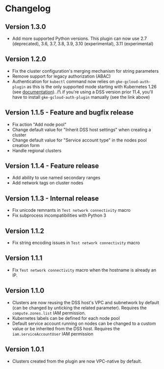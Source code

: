 # Changelog

## Version 1.3.0
- Add more supported Python versions. This plugin can now use 2.7 (deprecated), 3.6, 3.7, 3.8, 3.9, 3.10 (experimental), 3.11 (experimental)

## Version 1.2.0
- Fix the cluster configuration's merging mechanism for string parameters
- Remove support for legacy authorization (ABAC)
- Authentication for `kubectl` command now relies on `gke-gcloud-auth-plugin` as this is the only supported mode starting with Kubernetes 1.26 (see [documentation](https://cloud.google.com/blog/products/containers-kubernetes/kubectl-auth-changes-in-gke)). 
/!\ if you're using a DSS version prior 11.4, you'll have to install `gke-gcloud-auth-plugin` manually (see the link above)

##  Version 1.1.5 - Feature and bugfix release
- Fix action "Add node pool"
- Change default value for "Inherit DSS host settings" when creating a cluster
- Change default value for "Service account type" in the nodes pool creation form
- Handle regional clusters

## Version 1.1.4 - Feature release
- Add ability to use named secondary ranges
- Add network tags on cluster nodes

## Version 1.1.3 - Internal release
- Fix unicode remnants in `Test network connectivity` macro
- Fix subprocess incompatibilities with Python 3

## Version 1.1.2
- Fix string encoding issues in `Test network connectivity` macro

## Version 1.1.1
- Fix `Test network connectivity` macro when the hostname is already an IP.

## Version 1.1.0
- Clusters are now reusing the DSS host's VPC and subnetwork by default (can be changed by unticking the related parameter). Requires the `compute.zones.list` IAM permission.
- Kubernetes labels can be defined for each node pool
- Default service account running on nodes can be changed to a custom value or be inherited from the DSS host. Requires the `iam.serviceAccountUser` IAM permission

## Version 1.0.1
- Clusters created from the plugin are now VPC-native by default.

